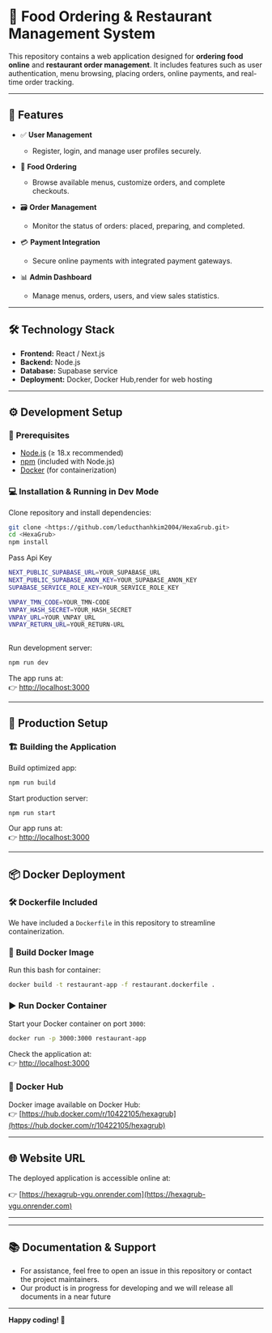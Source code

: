 
# 🍕 Food Ordering & Restaurant Management System

This repository contains a web application designed for **ordering food online** and **restaurant order management**. It includes features such as user authentication, menu browsing, placing orders, online payments, and real-time order tracking.

---

## 🚀 Features

- ✅ **User Management**
  - Register, login, and manage user profiles securely.

- 📖 **Food Ordering**
  - Browse available menus, customize orders, and complete checkouts.

- 🗃️ **Order Management**
  - Monitor the status of orders: placed, preparing, and completed.

- 💳 **Payment Integration**
  - Secure online payments with integrated payment gateways.

- 📊 **Admin Dashboard**
  - Manage menus, orders, users, and view sales statistics.

---

## 🛠️ Technology Stack

- **Frontend:** React / Next.js
- **Backend:** Node.js 
- **Database:** Supabase service 
- **Deployment:** Docker, Docker Hub,render for web hosting 

---

## ⚙️ Development Setup

### 📌 **Prerequisites**

- [Node.js](https://nodejs.org/) (≥ 18.x recommended)
- [npm](https://npmjs.com/) (included with Node.js)
- [Docker](https://www.docker.com/) (for containerization)

### 💻 **Installation & Running in Dev Mode**

Clone repository and install dependencies:

```bash
git clone <https://github.com/leducthanhkim2004/HexaGrub.git>
cd <HexaGrub>
npm install
```
Pass Api Key 
```bash
NEXT_PUBLIC_SUPABASE_URL=YOUR_SUPABASE_URL
NEXT_PUBLIC_SUPABASE_ANON_KEY=YOUR_SUPABASE_ANON_KEY
SUPABASE_SERVICE_ROLE_KEY=YOUR_SERVICE_ROLE_KEY

VNPAY_TMN_CODE=YOUR_TMN-CODE
VNPAY_HASH_SECRET=YOUR_HASH_SECRET
VNPAY_URL=YOUR_VNPAY_URL
VNPAY_RETURN_URL=YOUR_RETURN-URL
    
```
Run development server:

```bash
npm run dev
```

The app runs at:  
👉 [http://localhost:3000](http://localhost:3000)

---

## 🚦 Production Setup

### 🏗️ **Building the Application**

Build optimized app:

```bash
npm run build
```

Start production server:

```bash
npm run start
```

Our app runs at:  
👉 [http://localhost:3000](http://localhost:3000)

---

## 📦 Docker Deployment

### 🛠️ **Dockerfile Included**

We have included a `Dockerfile` in this repository to streamline containerization.

### 🐳 **Build Docker Image**

Run this bash for container:

```bash
docker build -t restaurant-app -f restaurant.dockerfile .

```

### ▶️ **Run Docker Container**

Start your Docker container on port `3000`:

```bash
docker run -p 3000:3000 restaurant-app
```

Check the application at:  
👉 [http://localhost:3000](http://localhost:3000)

### 📌 **Docker Hub**

Docker image available on Docker Hub:  
👉 [https://hub.docker.com/r/10422105/hexagrub](https://hub.docker.com/r/10422105/hexagrub)

---

## 🌐 Website URL

The deployed application is accessible online at:

👉 [https://hexagrub-vgu.onrender.com](https://hexagrub-vgu.onrender.com)

---
---

## 📚 Documentation & Support
- For assistance, feel free to open an issue in this repository or contact the project maintainers.
- Our product is in progress for developing and we will release all documents in a near future
---

**Happy coding! 🚀**
